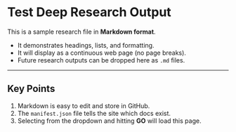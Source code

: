 # Test Deep Research Output

This is a sample research file in **Markdown format**.

- It demonstrates headings, lists, and formatting.
- It will display as a continuous web page (no page breaks).
- Future research outputs can be dropped here as `.md` files.

---

## Key Points
1. Markdown is easy to edit and store in GitHub.
2. The `manifest.json` file tells the site which docs exist.
3. Selecting from the dropdown and hitting **GO** will load this page.


